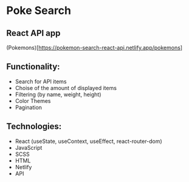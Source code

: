# Poke Search

## React API app 

(Pokemons)[https://pokemon-search-react-api.netlify.app/pokemons]



## Functionality:
- Search for API items
- Choise of the amount of displayed items
- Filtering (by name, weight, height)
- Color Themes
- Pagination

## Technologies:
- React (useState, useContext, useEffect, react-router-dom)
- JavaScript
- SCSS
- HTML
- Netlify
- API
